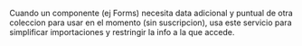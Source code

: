 Cuando un componente (ej Forms) necesita data adicional y puntual  de otra coleccion
para usar en el momento (sin suscripcion), usa este servicio para simplificar importaciones y restringir la info a la que accede.